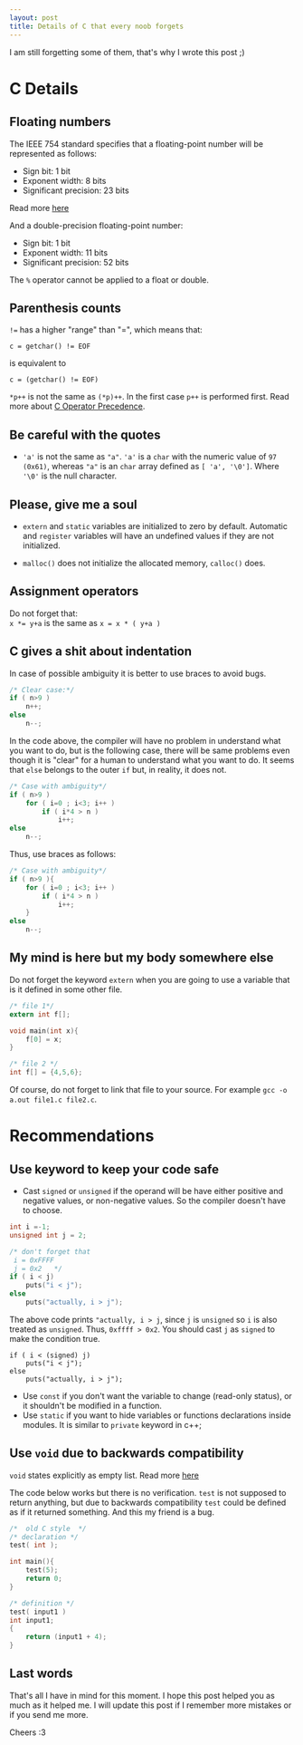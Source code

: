 ```yaml
---
layout: post
title: Details of C that every noob forgets
---
```


I am still forgetting some of them, that's why I wrote this post ;)

# C Details

## Floating numbers
The IEEE 754 standard specifies that a floating-point number will be represented as follows:
  
  *  Sign bit: 1 bit
  *  Exponent width: 8 bits
  *  Significant precision: 23 bits

Read more [here](https://en.wikipedia.org/wiki/Single-precision_floating-point_format)

And a double-precision floating-point number:

  *  Sign bit: 1 bit
  *  Exponent width: 11 bits
  *  Significant precision: 52 bits

The `%` operator cannot be applied to a float or double.

## Parenthesis counts
`!=` has a higher "range" than "=", which means that: 
```
c = getchar() != EOF
```
is equivalent to
```
c = (getchar() != EOF)
```


`*p++` is not the same as `(*p)++`. In the first case `p++` is performed first.  Read more about [C Operator Precedence](http://en.cppreference.com/w/c/language/operator_precedence).

## Be careful with the quotes
* `'a'` is not the same as `"a"`. `'a'` is a `char` with the numeric value of `97 (0x61)`, whereas `"a"` is an `char` array defined  as `[ 'a', '\0']`.  Where `'\0'` is the null character.

## Please, give me a soul
* `extern` and `static` variables are initialized to zero by default. Automatic and `register` variables will have an undefined values if they are not initialized.

* `malloc()` does not initialize the allocated memory, `calloc()` does.

## Assignment operators
Do not forget that: <br>
  `x *= y+a` is the same as `x = x * ( y+a )`

## C gives a shit about indentation
In case of possible ambiguity it is better to use braces to avoid bugs.

```c
/* Clear case:*/
if ( n>9 )
    n++;
else
    n--;
```

In the code above, the compiler will have no problem in understand what you want to do, but is the following case, there will be same problems even though it is "clear" for a human to understand what you want to do.
It seems that `else` belongs to the outer `if` but, in reality, it does not.
```c
/* Case with ambiguity*/
if ( n>9 )
    for ( i=0 ; i<3; i++ )
        if ( i*4 > n )
            i++;
else
    n--;
```

Thus, use braces as follows:

```c
/* Case with ambiguity*/
if ( n>9 ){
    for ( i=0 ; i<3; i++ )
        if ( i*4 > n )
            i++;
    }
else
    n--;
```

## My mind is here but my body somewhere else
Do not forget the keyword `extern` when you are going to use a variable that is it defined in some other file.

```c
/* file 1*/
extern int f[];

void main(int x){
    f[0] = x;
}

/* file 2 */
int f[] = {4,5,6};
```

Of course, do not forget to link that file to your source.
For example `gcc -o a.out file1.c file2.c`.


# Recommendations

## Use keyword to keep your code safe
* Cast `signed` or `unsigned` if the operand will be have either positive and negative values, or non-negative values. So the compiler doesn't have to choose.

```c
int i =-1;
unsigned int j = 2;

/* don't forget that 
 i = 0xFFFF
 j = 0x2   */
if ( i < j)  
    puts("i < j");
else 
    puts("actually, i > j");
```

The above code prints `"actually, i > j`, since `j` is `unsigned` so `i` is also treated as `unsigned`. Thus, `0xffff > 0x2`. You should cast `j` as `signed` to make the condition true. 


```
if ( i < (signed) j)  
    puts("i < j");
else 
    puts("actually, i > j");
```

* Use `const` if you don't want the variable to change (read-only status), or it shouldn't be modified in a function.
* Use `static` if you want to hide variables or functions declarations inside modules. It is similar to `private` keyword in c++;

## Use `void` due to backwards compatibility
`void` states explicitly as empty list. Read more [here](https://www.doc.ic.ac.uk/lab/cplus/cstyle.html) 

The code below works but there is no verification. `test` is not supposed to return anything, but due to backwards compatibility  `test` could be defined as if it returned something. And this my friend is a bug. 

```c
/*  old C style  */
/* declaration */
test( int ); 

int main(){
    test(5);
    return 0;
}

/* definition */
test( input1 )
int input1;
{
    return (input1 + 4);
}
```



## Last words
That's all I have in mind for this moment. I hope this post helped you as much as it helped me. 
I will update this post if I remember more mistakes or if you send me more.


Cheers :3
